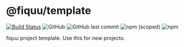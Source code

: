 # @fiquu/template

[![Build Status](https://travis-ci.org/fiquu/template.svg?branch=master)](https://travis-ci.org/fiquu/template)
![GitHub](https://img.shields.io/github/license/fiquu/template)
![GitHub last commit](https://img.shields.io/github/last-commit/fiquu/template)
![npm (scoped)](https://img.shields.io/npm/v/@fiquu/template)
![npm](https://img.shields.io/npm/dw/@fiquu/template)

fiquu project template. Use this for new projects.
